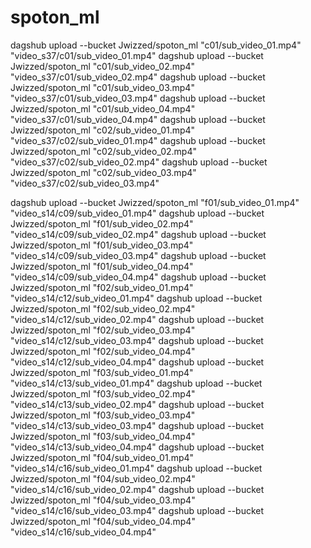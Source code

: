 # spoton_ml

dagshub upload --bucket Jwizzed/spoton_ml "c01/sub_video_01.mp4" "video_s37/c01/sub_video_01.mp4"
dagshub upload --bucket Jwizzed/spoton_ml "c01/sub_video_02.mp4" "video_s37/c01/sub_video_02.mp4"
dagshub upload --bucket Jwizzed/spoton_ml "c01/sub_video_03.mp4" "video_s37/c01/sub_video_03.mp4"
dagshub upload --bucket Jwizzed/spoton_ml "c01/sub_video_04.mp4" "video_s37/c01/sub_video_04.mp4"
dagshub upload --bucket Jwizzed/spoton_ml "c02/sub_video_01.mp4" "video_s37/c02/sub_video_01.mp4"
dagshub upload --bucket Jwizzed/spoton_ml "c02/sub_video_02.mp4" "video_s37/c02/sub_video_02.mp4"
dagshub upload --bucket Jwizzed/spoton_ml "c02/sub_video_03.mp4" "video_s37/c02/sub_video_03.mp4"


dagshub upload --bucket Jwizzed/spoton_ml "f01/sub_video_01.mp4" "video_s14/c09/sub_video_01.mp4"
dagshub upload --bucket Jwizzed/spoton_ml "f01/sub_video_02.mp4" "video_s14/c09/sub_video_02.mp4"
dagshub upload --bucket Jwizzed/spoton_ml "f01/sub_video_03.mp4" "video_s14/c09/sub_video_03.mp4"
dagshub upload --bucket Jwizzed/spoton_ml "f01/sub_video_04.mp4" "video_s14/c09/sub_video_04.mp4"
dagshub upload --bucket Jwizzed/spoton_ml "f02/sub_video_01.mp4" "video_s14/c12/sub_video_01.mp4"
dagshub upload --bucket Jwizzed/spoton_ml "f02/sub_video_02.mp4" "video_s14/c12/sub_video_02.mp4"
dagshub upload --bucket Jwizzed/spoton_ml "f02/sub_video_03.mp4" "video_s14/c12/sub_video_03.mp4"
dagshub upload --bucket Jwizzed/spoton_ml "f02/sub_video_04.mp4" "video_s14/c12/sub_video_04.mp4"
dagshub upload --bucket Jwizzed/spoton_ml "f03/sub_video_01.mp4" "video_s14/c13/sub_video_01.mp4"
dagshub upload --bucket Jwizzed/spoton_ml "f03/sub_video_02.mp4" "video_s14/c13/sub_video_02.mp4"
dagshub upload --bucket Jwizzed/spoton_ml "f03/sub_video_03.mp4" "video_s14/c13/sub_video_03.mp4"
dagshub upload --bucket Jwizzed/spoton_ml "f03/sub_video_04.mp4" "video_s14/c13/sub_video_04.mp4"
dagshub upload --bucket Jwizzed/spoton_ml "f04/sub_video_01.mp4" "video_s14/c16/sub_video_01.mp4"
dagshub upload --bucket Jwizzed/spoton_ml "f04/sub_video_02.mp4" "video_s14/c16/sub_video_02.mp4"
dagshub upload --bucket Jwizzed/spoton_ml "f04/sub_video_03.mp4" "video_s14/c16/sub_video_03.mp4"
dagshub upload --bucket Jwizzed/spoton_ml "f04/sub_video_04.mp4" "video_s14/c16/sub_video_04.mp4"